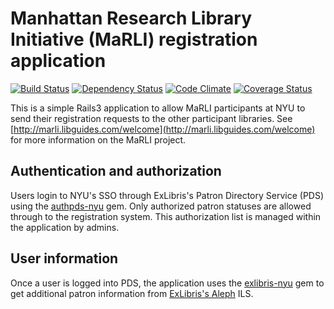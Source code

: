 # Manhattan Research Library Initiative (MaRLI) registration application

[![Build Status](https://travis-ci.org/NYULibraries/marli.png)](https://travis-ci.org/NYULibraries/marli)
[![Dependency Status](https://gemnasium.com/NYULibraries/marli.png)](https://gemnasium.com/NYULibraries/marli)
[![Code Climate](https://codeclimate.com/github/NYULibraries/marli.png)](https://codeclimate.com/github/NYULibraries/marli)
[![Coverage Status](https://coveralls.io/repos/NYULibraries/marli/badge.png)](https://coveralls.io/r/NYULibraries/marli)

This is a simple Rails3 application to allow MaRLI participants at NYU to send their registration requests to the other participant libraries. See [http://marli.libguides.com/welcome](http://marli.libguides.com/welcome) for more information on the MaRLI project.

## Authentication and authorization

Users login to NYU's SSO through ExLibris's Patron Directory Service (PDS) using the [authpds-nyu](https://github.com/scotdalton/authpds-nyu) gem. Only authorized patron statuses are allowed through to the registration system. This authorization list is managed within the application by admins.

## User information

Once a user is logged into PDS, the application uses the [exlibris-nyu](https://github.com/NYULibraries/exlibris-nyu) gem to get additional patron information from [ExLibris's Aleph](http://www.exlibris-usa.com/category/Aleph) ILS. 
